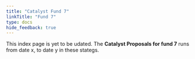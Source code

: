```yaml
---
title: "Catalyst Fund 7"
linkTitle: "Fund 7"
type: docs
hide_feedback: true
---
```


This index page is yet to be udated. 
The **Catalyst Proposals for fund 7** runs from date x, to date y in these stategs.
